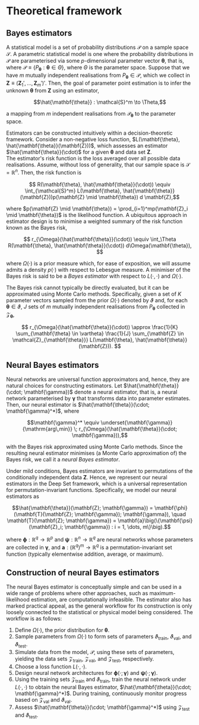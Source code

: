# Theoretical framework

## Bayes estimators

A statistical model is a set of probability distributions $\mathcal{P}$ on a sample space $\mathcal{S}$. A parametric statistical model is one where the probability distributions in $\mathcal{P}$ are parameterised via some $p$-dimensional parameter vector $\mathbf{\theta}$, that is, where $\mathcal{P} \equiv \{P_\mathbf{\theta} : \mathbf{\theta} \in \Theta\}$, where $\Theta$ is the parameter space. Suppose that we have $m$ mutually independent realisations from $P_\mathbf{\theta} \in \mathcal{P}$, which we collect in $\mathbf{Z} \equiv (\mathbf{Z}_1',\dots,\mathbf{Z}_m')'$. Then, the goal of parameter point estimation is to infer the unknown $\mathbf{\theta}$ from $\mathbf{Z}$ using an estimator,
```math
\hat{\mathbf{\theta}} : \mathcal{S}^m \to \Theta,
```
a mapping from $m$ independent realisations from $\mathcal{P}_{\mathbf{\theta}}$ to the parameter space.

Estimators can be constructed intuitively within a decision-theoretic framework.
Consider a non-negative loss function, $L(\mathbf{\theta}, \hat{\mathbf{\theta}}(\mathbf{Z}))$, which assesses an estimator $\hat{\mathbf{\theta}}(\cdot)$ for a given $\mathbf{\theta}$ and data set $\mathbf{Z}$.  
 The estimator's risk function is the loss averaged over all possible data realisations. Assume, without loss of generality, that our sample space is $\mathcal{S} = \mathbb{R}^n$. Then, the risk function is

```math
 R(\mathbf{\theta}, \hat{\mathbf{\theta}}(\cdot)) \equiv \int_{\mathcal{S}^m}  L(\mathbf{\theta}, \hat{\mathbf{\theta}}(\mathbf{Z}))p(\mathbf{Z} \mid \mathbf{\theta}) d \mathbf{Z},
```

where $p(\mathbf{Z} \mid \mathbf{\theta}) = \prod_{i=1}^mp(\mathbf{Z}_i \mid \mathbf{\theta})$ is the likelihood function. A ubiquitous approach in estimator design is to minimise a weighted summary of the risk function known as the Bayes risk,

```math
 r_{\Omega}(\hat{\mathbf{\theta}}(\cdot))
 \equiv \int_\Theta R(\mathbf{\theta}, \hat{\mathbf{\theta}}(\cdot)) d\Omega(\mathbf{\theta}),  
```

where $\Omega(\cdot)$ is a prior measure which, for ease of exposition, we will assume admits a density $p(\cdot)$ with respect to Lebesgue measure. A minimiser of the Bayes risk is said to be a *Bayes estimator* with respect to $L(\cdot,\cdot)$ and $\Omega(\cdot)$.



The Bayes risk cannot typically be directly evaluated, but it can be approximated using Monte Carlo methods. Specifically, given a set of $K$ parameter vectors sampled from the prior $\Omega(\cdot)$ denoted by $\vartheta$  and, for each $\mathbf{\theta} \in \vartheta$, $J$ sets of $m$ mutually independent realisations from $P_{\mathbf{\theta}}$ collected in $\mathcal{Z}_{\mathbf{\theta}}$,

```math
 r_{\Omega}(\hat{\mathbf{\theta}}(\cdot))
 \approx
\frac{1}{K} \sum_{\mathbf{\theta} \in \vartheta} \frac{1}{J} \sum_{\mathbf{Z} \in \mathcal{Z}_{\mathbf{\theta}}} L(\mathbf{\theta}, \hat{\mathbf{\theta}}(\mathbf{Z})).  
```


## Neural Bayes estimators

Neural networks are universal function approximators and, hence, they are natural choices for constructing estimators. Let $\hat{\mathbf{\theta}}(\cdot; \mathbf{\gamma})$ denote a neural estimator, that is, a neural network parameterised by $\mathbf{\gamma}$ that transforms data into parameter estimates. Then, our neural estimator is $\hat{\mathbf{\theta}}(\cdot; \mathbf{\gamma}^*)$, where
```math
\mathbf{\gamma}^*
\equiv
\underset{\mathbf{\gamma}}{\mathrm{arg\,min}} \; r_{\Omega}(\hat{\mathbf{\theta}}(\cdot; \mathbf{\gamma})),
```
with the Bayes risk approximated using Monte Carlo methods.
Since the resulting neural estimator minimises (a Monte Carlo approximation of) the Bayes risk, we call it a *neural Bayes estimator*.

Under mild conditions, Bayes estimators are invariant to permutations of the conditionally independent data $\mathbf{Z}$. Hence, we represent our neural estimators in the Deep Set framework, which is a universal representation for permutation-invariant functions. Specifically, we model our neural estimators as

```math
\hat{\mathbf{\theta}}(\mathbf{Z}; \mathbf{\gamma}) = \mathbf{\phi}(\mathbf{T}(\mathbf{Z}; \mathbf{\gamma}); \mathbf{\gamma}), \quad \mathbf{T}(\mathbf{Z}; \mathbf{\gamma})  
= \mathbf{a}\big(\{\mathbf{\psi}(\mathbf{Z}_i; \mathbf{\gamma}) : i = 1, \dots, m\}\big).
```
where $\mathbf{\phi}: \mathbb{R}^{q} \to \mathbb{R}^p$ and $\mathbf{\psi}: \mathbb{R}^{n} \to \mathbb{R}^q$ are neural networks whose parameters are collected in $\mathbf{\gamma}$, and $\mathbf{a}: (\mathbb{R}^q)^m \to \mathbb{R}^q$ is a permutation-invariant set function (typically elementwise addition, average, or maximum).


## Construction of neural Bayes estimators

The neural Bayes estimator is conceptually simple and can be used in a wide range of problems where other approaches, such as maximum-likelihood estimation, are computationally infeasible. The estimator also has marked practical appeal, as the general workflow for its construction is only loosely connected to the statistical or physical model being considered. The workflow is as follows:
  1. Define $\Omega(\cdot)$, the prior distribution for $\mathbf{\theta}$.
  1. Sample parameters from $\Omega(\cdot)$ to form sets of parameters $\vartheta_{\text{train}}$, $\vartheta_{\text{val}}$, and $\vartheta_{\text{test}}$.
  1.  Simulate data from the model, $\mathcal{P}$, using these sets of parameters, yielding the data sets $\mathcal{Z}_{\text{train}}$, $\mathcal{Z}_{\text{val}}$, and $\mathcal{Z}_{\text{test}}$, respectively.
  1. Choose a loss function $L(\cdot, \cdot)$.
  1. Design neural network architectures for $\mathbf{\phi}(\cdot; \mathbf{\gamma})$ and $\mathbf{\psi}(\cdot; \mathbf{\gamma})$.
  1. Using the training sets $\mathcal{Z}_{\textrm{train}}$ and $\vartheta_{\text{train}}$, train the neural network under $L(\cdot,\cdot)$ to obtain the neural Bayes estimator, $\hat{\mathbf{\theta}}(\cdot; \mathbf{\gamma}^*)$. During training, continuously monitor progress based on $\mathcal{Z}_{\textrm{val}}$ and $\vartheta_{\text{val}}$.
  1. Assess $\hat{\mathbf{\theta}}(\cdot; \mathbf{\gamma}^*)$ using $\mathcal{Z}_\textrm{test}$ and $\vartheta_{\text{test}}$.
